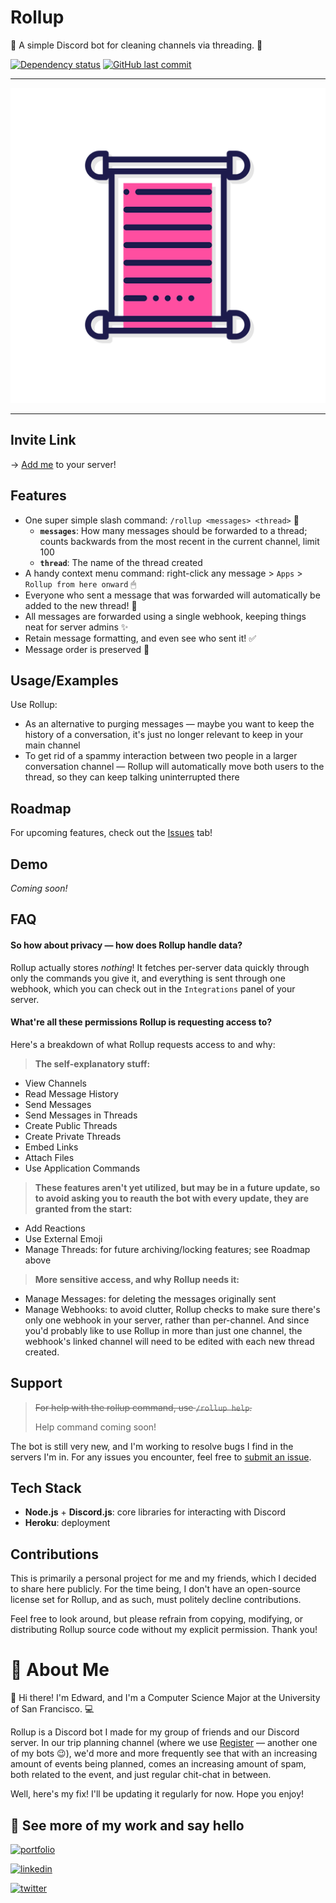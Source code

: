 # Rollup

🌟 A simple Discord bot for cleaning channels via threading. 📜

[![Dependency status](https://david-dm.org/edwardshturman/rollup-bot.svg)](https://david-dm.org/edwardshturman/rollup-bot)
[![GitHub last commit](https://img.shields.io/github/last-commit/edwardshturman/rollup-bot)](https://github.com/edwardshturman/rollup-bot/commits/master)

---

![Rollup logo](assets/rollup-logo.png)

---

## Invite Link

→ [Add me](https://discord.com/api/oauth2/authorize?client_id=912600348617760798&permissions=397821733952&scope=bot%20applications.commands) to your server!

## Features

- One super simple slash command: `/rollup <messages> <thread>` 📜
  - **`messages`**: How many messages should be forwarded to a thread; counts backwards from the most recent in the current channel, limit 100
  - **`thread`**: The name of the thread created
- A handy context menu command: right-click any message > `Apps` > `Rollup from here onward` 🖱
- Everyone who sent a message that was forwarded will automatically be added to the new thread! 🧵
- All messages are forwarded using a single webhook, keeping things neat for server admins ✨
- Retain message formatting, and even see who sent it! ✅
- Message order is preserved 💬

## Usage/Examples

Use Rollup:

- As an alternative to purging messages — maybe you want to keep the history of a conversation, it's just no longer relevant to keep in your main channel
- To get rid of a spammy interaction between two people in a larger conversation channel — Rollup will automatically move both users to the thread, so they can keep talking uninterrupted there

## Roadmap

For upcoming features, check out the [Issues](https://github.com/edwardshturman/rollup-bot/issues) tab!

## Demo

*Coming soon!*

## FAQ

#### So how about privacy — how does Rollup handle data?

Rollup actually stores *nothing*! It fetches per-server data quickly through only the commands you give it, and everything is sent through one webhook, which you can check out in the `Integrations` panel of your server.

#### What're all these permissions Rollup is requesting access to?

Here's a breakdown of what Rollup requests access to and why:

> **The self-explanatory stuff:**

- View Channels
- Read Message History
- Send Messages
- Send Messages in Threads
- Create Public Threads
- Create Private Threads
- Embed Links
- Attach Files
- Use Application Commands

> **These features aren't yet utilized, but may be in a future update, so to avoid asking you to reauth the bot with every update, they are granted from the start:**

- Add Reactions
- Use External Emoji
- Manage Threads: for future archiving/locking features; see Roadmap above

> **More sensitive access, and why Rollup needs it:**

- Manage Messages: for deleting the messages originally sent
- Manage Webhooks: to avoid clutter, Rollup checks to make sure there's only one webhook in your server, rather than per-channel. And since you'd probably like to use Rollup in more than just one channel, the webhook's linked channel will need to be edited with each new thread created.

## Support

> ~~For help with the rollup command, use `/rollup help`.~~
>
> Help command coming soon!

The bot is still very new, and I'm working to resolve bugs I find in the servers I'm in. For any issues you encounter, feel free to [submit an issue](https://github.com/edwardshturman/rollup-bot/issues).

## Tech Stack

- **Node.js** + **Discord.js**: core libraries for interacting with Discord
- **Heroku**: deployment

## Contributions

This is primarily a personal project for me and my friends, which I decided to share here publicly. For the time being, I don't have an open-source license set for Rollup, and as such, must politely decline contributions.

Feel free to look around, but please refrain from copying, modifying, or distributing Rollup source code without my explicit permission. Thank you!

# 🚀 About Me

👋 Hi there! I'm Edward, and I'm a Computer Science Major at the University of San Francisco. 💻

Rollup is a Discord bot I made for my group of friends and our Discord server. In our trip planning channel (where we use [Register](https://edwardshturman.com/register) — another one of my bots 😉), we'd more and more frequently see that with an increasing amount of events being planned, comes an increasing amount of spam, both related to the event, and just regular chit-chat in between.

Well, here's my fix! I'll be updating it regularly for now. Hope you enjoy!

## 🔗 See more of my work and say hello

[![portfolio](https://img.shields.io/badge/portfolio-000?style=for-the-badge&logo=notion&logoColor=white)](https://edwardshturman.com)

[![linkedin](https://img.shields.io/badge/linkedin-0A66C2?style=for-the-badge&logo=linkedin&logoColor=white)](https://www.linkedin.com/in/edward-shturman)

[![twitter](https://img.shields.io/badge/github-000?style=for-the-badge&logo=github&logoColor=white)](https://github.com/edwardshturman)
